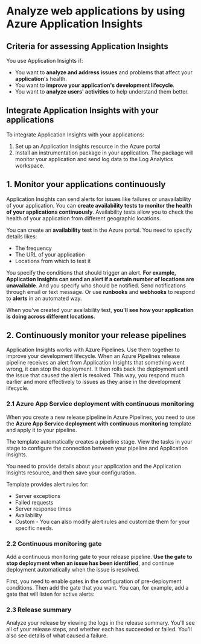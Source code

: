 # Analyze web applications by using Azure Application Insights

## Criteria for assessing Application Insights

You use Application Insights if:

* You want to **analyze and address issues** and problems that affect your **application**'s health.
* You want to **improve your application's development lifecycle**.
* You want to **analyze users' activities** to help understand them better.

## Integrate Application Insights with your applications

To integrate Application Insights with your applications:

1. Set up an Application Insights resource in the Azure portal
2. Install an instrumentation package in your application. The package will monitor your application and send log data to the Log Analytics workspace.

## 1. Monitor your applications continuously

Application Insights can send alerts for issues like failures or unavailability of your application. You can **create availability tests to monitor the health of your applications continuously**. Availability tests allow you to check the health of your application from different geographic locations.

You can create an **availability test** in the Azure portal. You need to specify details likes:

* The frequency
* The URL of your application
* Locations from which to test it

You specify the conditions that should trigger an alert. **For example, Application Insights can send an alert if a certain number of locations are unavailable**. And you specify who should be notified. Send notifications through email or text message. Or use **runbooks** and **webhooks** to respond to **alerts** in an automated way.

When you've created your availability test, **you'll see how your application is doing across different locations**.

## 2. Continuously monitor your release pipelines

Application Insights works with Azure Pipelines. Use them together to improve your development lifecycle. When an Azure Pipelines release pipeline receives an alert from Application Insights that something went wrong, it can stop the deployment. It then rolls back the deployment until the issue that caused the alert is resolved. This way, you respond much earlier and more effectively to issues as they arise in the development lifecycle.

### 2.1 Azure App Service deployment with continuous monitoring

When you create a new release pipeline in Azure Pipelines, you need to use the **Azure App Service deployment with continuous monitoring** template and apply it to your pipeline.

The template automatically creates a pipeline stage. View the tasks in your stage to configure the connection between your pipeline and Application Insights.

You need to provide details about your application and the Application Insights resource, and then save your configuration.

Template provides alert rules for:

* Server exceptions
* Failed requests
* Server response times
* Availability
* Custom - You can also modify alert rules and customize them for your specific needs.

### 2.2 Continuous monitoring gate

Add a continuous monitoring gate to your release pipeline. **Use the gate to stop deployment when an issue has been identified**, and continue deployment automatically when the issue is resolved.

First, you need to enable gates in the configuration of pre-deployment conditions. Then add the gate that you want. You can, for example, add a gate that will listen for active alerts:

### 2.3 Release summary

Analyze your release by viewing the logs in the release summary. You'll see all of your release steps, and whether each has succeeded or failed. You'll also see details of what caused a failure.
